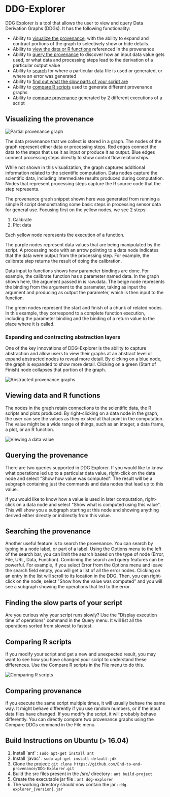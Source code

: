 # DDG-Explorer

DDG Explorer is a tool that allows the user to view and query Data Derivation Graphs (DDGs). It has the following functionality:
* Ability to [visualize the provenance](#visualize), with the ability to expand and contract portions of the graph to selectively show or hide details.
* Ability to [view the data or R functions](#viewdata) referenced in the provenance
* Ability to [query the provenance](#query) to discover how an input data value gets used, or what data and processing steps lead to the derivation of a particular output value
* Ability to [search](#search) for where a particular data file is used or generated, or where an error was generated
* Ability to [find out what the slow parts of your script are](#execution-time)
* Ability to [compare R scripts](#compare) used to generate different provenance graphs
* Ability to [compare provenance](#compare-prov) generated by 2 different executions of a script

<a name="visualize"></a>

## Visualizing the provenance

![Partial provenance graph](ddg-fragment-small.png "Partial provenance graph")

The data provenance that we collect is stored in a graph. The nodes of the graph represent either data or processing steps. Red edges connect the data to the steps that use it as input or produce it as output. Blue edges connect processing steps directly to show control flow relationships.

While not shown in this visualization, the graph captures additional information related to the scientific computation. Data nodes capture the scientific data, including intermediate results produced during computation. Nodes that represent processing steps capture the R source code that the step represents.

The provenance graph snippet shown here was generated from running a simple R script demonstrating some basic steps in processing sensor data for general use. Focusing first on the yellow nodes, we see 2 steps:

1. Calibrate
2. Plot data

Each yellow node represents the execution of a function.

The purple nodes represent data values that are being manipulated by the script. A processing node with an arrow pointing to a data node indicates that the data were output from the processing step. For example, the calibrate step returns the result of doing the calibration.

Data input to functions shows how parameter bindings are done. For example, the calibrate function has a parameter named data. In the graph shown here, the argument passed in is raw.data. The beige node represents the binding from the argument to the parameter, taking as input the argument and producing as output the parameter, which is then input to the function.

The green nodes represent the start and finish of a chunk of related nodes. In this example, they correspond to a complete function execution, including the parameter binding and the binding of a return value to the place where it is called.

### Expanding and contracting abstraction layers

One of the key innovations of DDG-Explorer is the ability to capture abstraction and allow users to view their graphs at an abstract level or expand abstracted nodes to reveal more detail. By clicking on a blue node, the graph is expanded to show more detail. Clicking on a green (Start of Finish) node collapses that portion of the graph.

![Abstracted provenance graphs](abstraction.png "Abstracted provenance graphs")

<a name="viewdata"></a>

## Viewing data and R functions

The nodes in the graph retain connections to the scientific data, the R scripts and plots produced. By right-clicking on a data node in the graph, the user can see the values as they existed at that point in the computation.  The value might be a wide range of things, such as an integer, a data frame, a plot, or an R function. 

![Viewing a data value](Plot.png "Viewing a data value")

<a name="query"></a>

## Querying the provenance

There are two queries supported in DDG Explorer.  If you would like to know what operations led up to a particular data value, right-click on the data node and select "Show how value was computed".  The result will be a subgraph containing just the commands and data nodes that lead up to this value.

If you would like to know how a value is used in later computation, right-click on a data node and select "Show what is computed using this value".  This will show you a subgraph starting at this node and showing anything derived either directly or indirectly from this value.

<a name="search"></a>

## Searching the provenance

Another useful feature is to search the provenance.  You can search by typing in a node label, or part of a label.  Using the Options menu to the left of the search bar, you can limit the search based on the type of node (Error, File, URL, Data, Function).  Combining the search and query features can be powerful.  For example, if you select Error from the Options menu and leave the search field empty, you will get a list of all the error nodes.  Clicking on an entry in the list will scroll to its location in the DDG.  Then, you can right-click on the node, select "Show how the value was computed" and you will see a subgraph showing the operations that led to the error.

<a name="execution-time"></a>

## Finding the slow parts of your script

Are you curious why your script runs slowly?  Use the "Display execution time of operations" command in the Query menu.  It will list all the operations sorted from slowest to fastest.

<a name="compare"></a>

## Comparing R scripts

If you modify your script and get a new and unexpected result, you may want to see how you have changed your script to understand these differences.  Use the Compare R scripts in the File menu to do this.

![Comparing R scripts](compare-scripts.png "Comparing R scripts")

<a name="compare-prov"></a>

## Comparing provenance

If you execute the same script multiple times, it will usually behave the same way.  It might behave differently if you use random numbers,
or if the input data files have changed.  If you modify the script, it will probably behave differently.  You can directly compare two
provenance graphs using the Compare DDGs command in the File menu.


## Build Instructions on Ubuntu (> 16.04)

1. Install 'ant' : `sudo apt-get install ant`
2. Install 'javac' : `sudo apt-get install default-jdk`
3. Clone the project: `git clone https://github.com/End-to-end-provenance/DDG-Explorer.git`
4. Build the src files present in the /src/ directory : `ant build-project`
5. Create the executable jar file : `ant ddg-explorer`
6. The working directory should now contain the jar : `ddg-explorer_{version}.jar`
